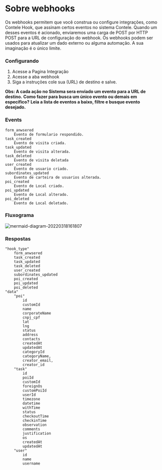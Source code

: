 
# Sobre webhooks

Os webhooks permitem que você construa ou configure integrações, como  Contele Hook, que assinam certos eventos no sistema Contele. Quando um desses eventos é acionado, enviaremos uma carga de POST por HTTP POST para a URL de configuração do webhook. Os webhooks podem ser usados para atualizar um dado externo ou alguma automação. A sua imaginação é o único limite.

### Configurando
1. Acesse a Pagina Integração
2. Acesse a aba webhook
3. Siga a instruções cole sua (URL) de destino e salve.

**Obs: 
A cada ação no Sistema sera enviado um evento para a URL de destino.**
**Como fazer para busca um único evento ou demais em específico?** 
**Leia a lista de eventos a baixo, filtre e busque evento desejado.**

### Events

```
form_anwsered
	Evento de formulario respondido.
task_created
	Evento de visita criada.
task_updated
	Evento de visita alterada.
task_deleted
	Evento de visita deletada
user_created
	Evento de usuario criado.
subordinates_updated
	Evento de carteira de usuarios alterada.
poi_created
	Evento de Local criado.
poi_updated
	Evento de Local alterado.
poi_deleted
	Evento de Local deletado.
```

### Fluxograma 
![mermaid-diagram-20220318161807](https://user-images.githubusercontent.com/33947194/159073363-ed9b286d-1302-4c90-a7c3-3652987222a2.png)

### Respostas
```
"hook_type"
    form_anwsered
    task_created
    task_updated
    task_deleted
    user_created
    subordinates_updated
    poi_created
    poi_updated
    poi_deleted
"data"
    "poi"
        id 
        customId 
        name 
        corporateName 
        cnpj_cpf 
        lat 
        lng 
        status 
        address 
        contacts 
        createdAt 
        updatedAt 
        categoryId 
        categoryName,
        creator_email,
        creator_id
    "task"
        id 
        poiId 
        customId 
        foreignOs 
        customPoiId 
        userId 
        timezone 
        datetime 
        withTime 
        status 
        checkoutTime 
        checkinTime 
        observation 
        comments 
        justification 
        os 
        createdAt 
        updatedAt 
    "user"
        id 
        name 
        username  
```
